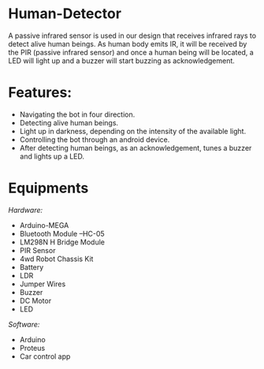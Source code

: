 # Human-Detector
A passive infrared sensor is used in our design that receives infrared rays to detect alive human beings. As 
human body emits IR, it will be received by the PIR (passive infrared sensor) and once a human being will be 
located, a LED will light up and a buzzer will start buzzing as acknowledgement. 

# Features:
* Navigating the bot in four direction.
* Detecting alive human beings.
* Light up in darkness, depending on the intensity of the available light.
* Controlling the bot through an android device.
* After detecting human beings, as an acknowledgement, tunes a buzzer and lights up a LED.

# Equipments
_Hardware:_
* Arduino-MEGA
* Bluetooth Module –HC-05
* LM298N H Bridge Module
* PIR Sensor
* 4wd Robot Chassis Kit
* Battery
* LDR
* Jumper Wires
* Buzzer
* DC Motor
* LED

_Software:_
* Arduino
* Proteus
* Car control app
